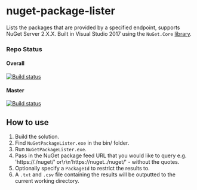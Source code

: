 # nuget-package-lister
Lists the packages that are provided by a specified endpoint, supports NuGet Server 2.X.X. Built in Visual Studio 2017 using the `NuGet.Core` [library](https://github.com/NuGet/NuGet2).

### Repo Status
#### Overall
[![Build status](https://ci.appveyor.com/api/projects/status/w7q53cjml7k0t003?svg=true&retina=true)](https://ci.appveyor.com/project/BeigeBadger/nuget-package-lister)

#### Master
[![Build status](https://ci.appveyor.com/api/projects/status/w7q53cjml7k0t003/branch/master?svg=true&retina=true)](https://ci.appveyor.com/project/BeigeBadger/nuget-package-lister)



## How to use

1. Build the solution.
2. Find `NuGetPackageLister.exe` in the bin/ folder.
3. Run `NuGetPackageLister.exe`.
4. Pass in the NuGet package feed URL that you would like to query e.g. 'https://<domain>.<gTLD>/nuget/' or\r\n'https://nuget.<domain>.<gTLD>/nuget/' - without the quotes.
 5. Optionally specify a `PackageId` to restrict the results to.
 6. A `.txt` and `.csv` file containing the results will be outputted to the current working directory.
